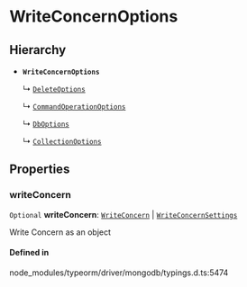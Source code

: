 # WriteConcernOptions

## Hierarchy

- **`WriteConcernOptions`**

  ↳ [`DeleteOptions`](DeleteOptions.md)

  ↳ [`CommandOperationOptions`](CommandOperationOptions.md)

  ↳ [`DbOptions`](DbOptions.md)

  ↳ [`CollectionOptions`](CollectionOptions.md)

## Properties

### writeConcern

 `Optional` **writeConcern**: [`WriteConcern`](../classes/WriteConcern.md) \| [`WriteConcernSettings`](WriteConcernSettings.md)

Write Concern as an object

#### Defined in

node_modules/typeorm/driver/mongodb/typings.d.ts:5474
